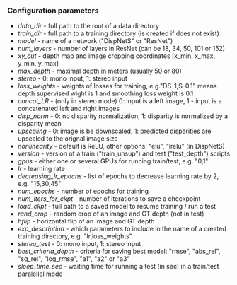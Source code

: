 ### Configuration parameters 

- _data_dir_ - full path to the root of a data directory
- _train_dir_ - full path to a training directory (is created if does not exist) 
- _model_ - name of a network ("DispNetS" or "ResNet")
- _num_layers_ - number of layers in ResNet (can be 18, 34, 50, 101 or 152) 
- _xy_cut_ - depth map and image cropping coordinates [x_min, x_max, y_min, y_max]
- _max_depth_ - maximal depth in meters (usually 50 or 80)
- _stereo_ - 0: mono input, 1: stereo input
- _loss_weights_ - weights of losses for training, e.g."DS-1,S-0.1" means depth supervised wight is 1 and
smoothing loss weight is 0.1
- _concat_LR_ - (only in stereo mode) 0: input is a left image, 1 - input is a concatenated left and right 
images 
- _disp_norm_ - 0: no disparity normalization, 1: disparity is normalized by a disparity mean
- _upscaling_ - 0: image is be downscaled, 1: predicted disparities are upscaled to the orignal image size 
- _nonlinearity_ - default is ReLU, other options: "elu", "lrelu" (in DispNetS)
- _version_ - version of a train ("train_unsup") and test ("test_depth") scripts
- _gpus_ - either one or several GPUs for running train/test, e.g. "0,1"
- _lr_ - learning rate
- _decreasing_lr_epochs_ - list of epochs to decrease learning rate by 2, e.g. "15,30,45"
- _num_epochs_ - number of epochs for training 
- _num_iters_for_ckpt_ - number of iterations to save a checkpoint
- _load_ckpt_ - full path to a saved model to resume training / run a test
- _rand_crop_ - random crop of an image and GT depth (not in test)
- _hflip_ - horizontal flip of an image and GT depth 
- _exp_description_ - which parameters to include in the name of a created training directory, e.g. 
"lr,loss_weights"
- _stereo_test_ - 0: mono input, 1: stereo input
- _best_criteria_depth_ - criteria for saving best model: "rmse", "abs_rel", "sq_rel", "log_rmse", 
"a1", "a2" or "a3"
- _sleep_time_sec_ - waiting time for running a test (in sec) in a train/test paralellel mode 


